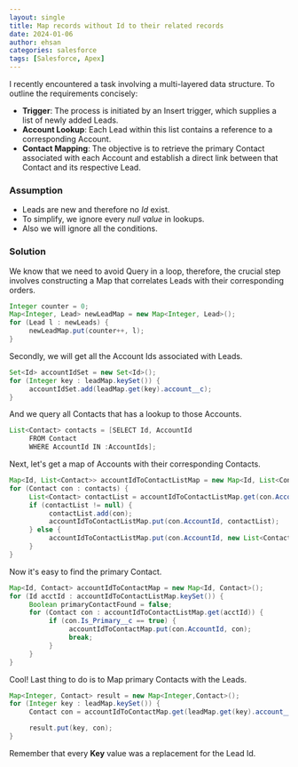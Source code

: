 ```yaml
---
layout: single
title: Map records without Id to their related records
date: 2024-01-06
author: ehsan
categories: salesforce
tags: [Salesforce, Apex]
---
```


I recently encountered a task involving a multi-layered data structure. To outline the requirements concisely:
<br>

- **Trigger**: The process is initiated by an Insert trigger, which supplies a list of newly added Leads.
- **Account Lookup**: Each Lead within this list contains a reference to a corresponding Account.
- **Contact Mapping**: The objective is to retrieve the primary Contact associated with each Account and establish a direct link between that Contact and its respective Lead.

### Assumption

- Leads are new and therefore no _Id_ exist.
- To simplify, we ignore every _null value_ in lookups.
- Also we will ignore all the conditions.

### Solution

We know that we need to avoid Query in a loop, therefore, the crucial step involves constructing a Map that correlates Leads with their corresponding orders.

```java
Integer counter = 0;
Map<Integer, Lead> newLeadMap = new Map<Integer, Lead>();
for (Lead l : newLeads) {
     newLeadMap.put(counter++, l);
}
```

Secondly, we will get all the Account Ids associated with Leads.

```java
Set<Id> accountIdSet = new Set<Id>();
for (Integer key : leadMap.keySet()) {
     accountIdSet.add(leadMap.get(key).account__c);
}
```

And we query all Contacts that has a lookup to those Accounts.

```java
List<Contact> contacts = [SELECT Id, AccountId
     FROM Contact
     WHERE AccountId IN :AccountIds];
```

Next, let's get a map of Accounts with their corresponding Contacts.

```java
Map<Id, List<Contact>> accountIdToContactListMap = new Map<Id, List<Contact>>();
for (Contact con : contacts) {
     List<Contact> contactList = accountIdToContactListMap.get(con.AccountId);
     if (contactList != null) {
          contactList.add(con);
          accountIdToContactListMap.put(con.AccountId, contactList);
     } else {
          accountIdToContactListMap.put(con.AccountId, new List<Contact>{ con });
     }
}
```

Now it's easy to find the primary Contact.

```java
Map<Id, Contact> accountIdToContactMap = new Map<Id, Contact>();
for (Id acctId : accountIdToContactListMap.keySet()) {
     Boolean primaryContactFound = false;
     for (Contact con : accountIdToContactListMap.get(acctId)) {
          if (con.Is_Primary__c == true) {
               accountIdToContactMap.put(con.AccountId, con);
               break;
          }
     }
}
```

Cool! Last thing to do is to Map primary Contacts with the Leads.

```java
Map<Integer, Contact> result = new Map<Integer,Contact>();
for (Integer key : leadMap.keySet()) {
     Contact con = accountIdToContactMap.get(leadMap.get(key).account__c);

     result.put(key, con);
}
```

Remember that every **Key** value was a replacement for the Lead Id.

